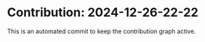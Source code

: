 # Contribution: 2024-12-26-22-22
This is an automated commit to keep the contribution graph active.
